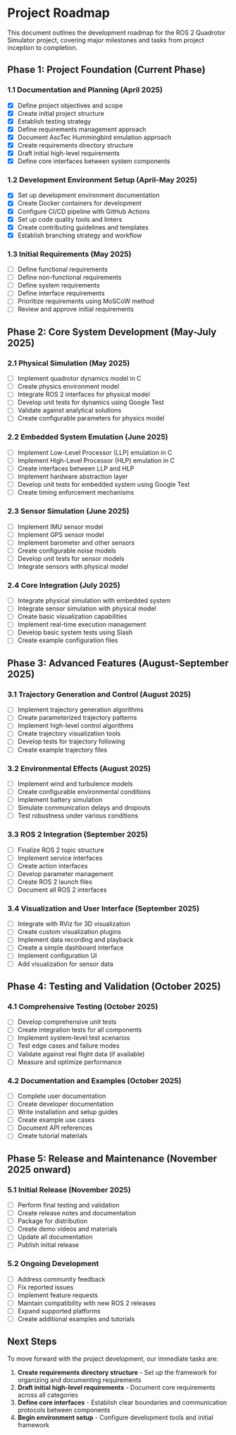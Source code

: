 # Project Roadmap

This document outlines the development roadmap for the ROS 2 Quadrotor Simulator project, covering major milestones and tasks from project inception to completion.

## Phase 1: Project Foundation (Current Phase)

### 1.1 Documentation and Planning (April 2025)
- [x] Define project objectives and scope
- [x] Create initial project structure
- [x] Establish testing strategy
- [x] Define requirements management approach
- [x] Document AscTec Hummingbird emulation approach
- [x] Create requirements directory structure
- [x] Draft initial high-level requirements
- [x] Define core interfaces between system components

### 1.2 Development Environment Setup (April-May 2025)
- [x] Set up development environment documentation
- [x] Create Docker containers for development
- [x] Configure CI/CD pipeline with GitHub Actions
- [x] Set up code quality tools and linters
- [x] Create contributing guidelines and templates
- [x] Establish branching strategy and workflow

### 1.3 Initial Requirements (May 2025)
- [ ] Define functional requirements
- [ ] Define non-functional requirements
- [ ] Define system requirements
- [ ] Define interface requirements
- [ ] Prioritize requirements using MoSCoW method
- [ ] Review and approve initial requirements

## Phase 2: Core System Development (May-July 2025)

### 2.1 Physical Simulation (May 2025)
- [ ] Implement quadrotor dynamics model in C
- [ ] Create physics environment model
- [ ] Integrate ROS 2 interfaces for physical model
- [ ] Develop unit tests for dynamics using Google Test
- [ ] Validate against analytical solutions
- [ ] Create configurable parameters for physics model

### 2.2 Embedded System Emulation (June 2025)
- [ ] Implement Low-Level Processor (LLP) emulation in C
- [ ] Implement High-Level Processor (HLP) emulation in C
- [ ] Create interfaces between LLP and HLP
- [ ] Implement hardware abstraction layer
- [ ] Develop unit tests for embedded system using Google Test
- [ ] Create timing enforcement mechanisms

### 2.3 Sensor Simulation (June 2025)
- [ ] Implement IMU sensor model
- [ ] Implement GPS sensor model
- [ ] Implement barometer and other sensors
- [ ] Create configurable noise models
- [ ] Develop unit tests for sensor models
- [ ] Integrate sensors with physical model

### 2.4 Core Integration (July 2025)
- [ ] Integrate physical simulation with embedded system
- [ ] Integrate sensor simulation with physical model
- [ ] Create basic visualization capabilities
- [ ] Implement real-time execution management
- [ ] Develop basic system tests using Slash
- [ ] Create example configuration files

## Phase 3: Advanced Features (August-September 2025)

### 3.1 Trajectory Generation and Control (August 2025)
- [ ] Implement trajectory generation algorithms
- [ ] Create parameterized trajectory patterns
- [ ] Implement high-level control algorithms
- [ ] Create trajectory visualization tools
- [ ] Develop tests for trajectory following
- [ ] Create example trajectory files

### 3.2 Environmental Effects (August 2025)
- [ ] Implement wind and turbulence models
- [ ] Create configurable environmental conditions
- [ ] Implement battery simulation
- [ ] Simulate communication delays and dropouts
- [ ] Test robustness under various conditions

### 3.3 ROS 2 Integration (September 2025)
- [ ] Finalize ROS 2 topic structure
- [ ] Implement service interfaces
- [ ] Create action interfaces
- [ ] Develop parameter management
- [ ] Create ROS 2 launch files
- [ ] Document all ROS 2 interfaces

### 3.4 Visualization and User Interface (September 2025)
- [ ] Integrate with RViz for 3D visualization
- [ ] Create custom visualization plugins
- [ ] Implement data recording and playback
- [ ] Create a simple dashboard interface
- [ ] Implement configuration UI
- [ ] Add visualization for sensor data

## Phase 4: Testing and Validation (October 2025)

### 4.1 Comprehensive Testing (October 2025)
- [ ] Develop comprehensive unit tests
- [ ] Create integration tests for all components
- [ ] Implement system-level test scenarios
- [ ] Test edge cases and failure modes
- [ ] Validate against real flight data (if available)
- [ ] Measure and optimize performance

### 4.2 Documentation and Examples (October 2025)
- [ ] Complete user documentation
- [ ] Create developer documentation
- [ ] Write installation and setup guides
- [ ] Create example use cases
- [ ] Document API references
- [ ] Create tutorial materials

## Phase 5: Release and Maintenance (November 2025 onward)

### 5.1 Initial Release (November 2025)
- [ ] Perform final testing and validation
- [ ] Create release notes and documentation
- [ ] Package for distribution
- [ ] Create demo videos and materials
- [ ] Update all documentation
- [ ] Publish initial release

### 5.2 Ongoing Development
- [ ] Address community feedback
- [ ] Fix reported issues
- [ ] Implement feature requests
- [ ] Maintain compatibility with new ROS 2 releases
- [ ] Expand supported platforms
- [ ] Create additional examples and tutorials

## Next Steps

To move forward with the project development, our immediate tasks are:

1. **Create requirements directory structure** - Set up the framework for organizing and documenting requirements
2. **Draft initial high-level requirements** - Document core requirements across all categories
3. **Define core interfaces** - Establish clear boundaries and communication protocols between components
4. **Begin environment setup** - Configure development tools and initial framework
